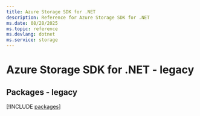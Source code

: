 ```yaml
---
title: Azure Storage SDK for .NET
description: Reference for Azure Storage SDK for .NET
ms.date: 08/28/2025
ms.topic: reference
ms.devlang: dotnet
ms.service: storage
---
```

# Azure Storage SDK for .NET - legacy
## Packages - legacy
[!INCLUDE [packages](storage-index.md)]
